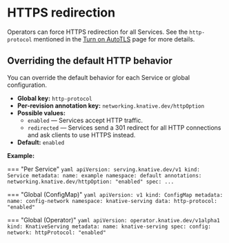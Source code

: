 # HTTPS redirection

Operators can force HTTPS redirection for all Services. See the `http-protocol` mentioned in the [Turn on AutoTLS](../using-auto-tls.md) page for more details.

## Overriding the default HTTP behavior

You can override the default behavior for each Service or global configuration.

* **Global key:** `http-protocol`
* **Per-revision annotation key:** `networking.knative.dev/httpOption`
* **Possible values:**
    * `enabled` &mdash; Services accept HTTP traffic.
    * `redirected` &mdash; Services send a 301 redirect for all HTTP connections and ask clients to use HTTPS instead.
* **Default:** `enabled`

**Example:**

=== "Per Service"
    ```yaml
    apiVersion: serving.knative.dev/v1
    kind: Service
    metadata:
      name: example
      namespace: default
      annotations:
        networking.knative.dev/httpOption: "enabled"
    spec:
      ...
    ```

=== "Global (ConfigMap)"
    ```yaml
    apiVersion: v1
    kind: ConfigMap
    metadata:
      name: config-network
      namespace: knative-serving
    data:
      http-protocol: "enabled"
    ```

=== "Global (Operator)"
    ```yaml
    apiVersion: operator.knative.dev/v1alpha1
    kind: KnativeServing
    metadata:
      name: knative-serving
    spec:
      config:
        network:
          httpProtocol: "enabled"
    ```
